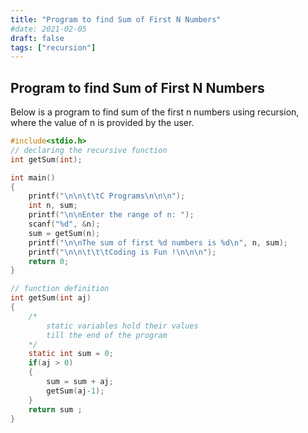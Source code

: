 ```yaml
---
title: "Program to find Sum of First N Numbers"
#date: 2021-02-05
draft: false
tags: ["recursion"]
---
```


## Program to find Sum of First N Numbers

Below is a program to find sum of the first n numbers using recursion, where the value of n is provided by the user.

```c
#include<stdio.h>
// declaring the recursive function
int getSum(int);

int main()
{
    printf("\n\n\t\tC Programs\n\n\n");
    int n, sum;
    printf("\n\nEnter the range of n: ");
    scanf("%d", &n);
    sum = getSum(n);
    printf("\n\nThe sum of first %d numbers is %d\n", n, sum);
    printf("\n\n\t\t\tCoding is Fun !\n\n\n");
    return 0;
}

// function definition
int getSum(int aj)
{
    /*
        static variables hold their values
        till the end of the program
    */
    static int sum = 0;
    if(aj > 0)
    {
        sum = sum + aj;
        getSum(aj-1);
    }
    return sum ;
}
```
